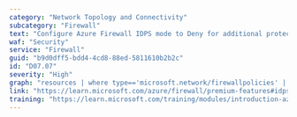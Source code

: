 ```yaml
---
category: "Network Topology and Connectivity"
subcategory: "Firewall"
text: "Configure Azure Firewall IDPS mode to Deny for additional protection."
waf: "Security"
service: "Firewall"
guid: "b9d0dff5-bdd4-4cd8-88ed-5811610b2b2c"
id: "D07.07"
severity: "High"
graph: "resources | where type=='microsoft.network/firewallpolicies' | extend compliant = (properties.intrusionDetection.mode == 'Deny') | project id, compliant"
link: "https://learn.microsoft.com/azure/firewall/premium-features#idps"
training: "https://learn.microsoft.com/training/modules/introduction-azure-firewall/"
---
```

